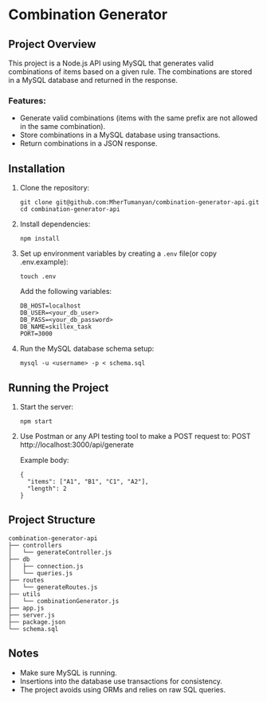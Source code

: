 # Combination Generator

## Project Overview
This project is a Node.js API using MySQL that generates valid combinations of items based on a given rule. The combinations are stored in a MySQL database and returned in the response.

### Features:
- Generate valid combinations (items with the same prefix are not allowed in the same combination).
- Store combinations in a MySQL database using transactions.
- Return combinations in a JSON response.

## Installation

1. Clone the repository:
   ```
   git clone git@github.com:MherTumanyan/combination-generator-api.git
   cd combination-generator-api
   ```
2. Install dependencies:
   ```
   npm install
   ```
3. Set up environment variables by creating a `.env` file(or copy .env.example):
   ```
   touch .env
   ```
   Add the following variables:
   ```
   DB_HOST=localhost
   DB_USER=<your_db_user>
   DB_PASS=<your_db_password>
   DB_NAME=skillex_task
   PORT=3000

4. Run the MySQL database schema setup:
   ```
   mysql -u <username> -p < schema.sql
   ```
## Running the Project

1. Start the server:
   ```
   npm start
   ```
2. Use Postman or any API testing tool to make a POST request to:
   POST http://localhost:3000/api/generate

   Example body:
   ```
   {
     "items": ["A1", "B1", "C1", "A2"],
     "length": 2
   }
   ```
## Project Structure
```
combination-generator-api
├── controllers
│   └── generateController.js
├── db
│   ├── connection.js
│   └── queries.js
├── routes
│   └── generateRoutes.js
├── utils
│   └── combinationGenerator.js
├── app.js
├── server.js
├── package.json
└── schema.sql
```
## Notes
- Make sure MySQL is running.
- Insertions into the database use transactions for consistency.
- The project avoids using ORMs and relies on raw SQL queries.
